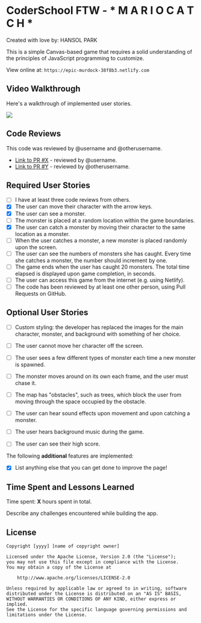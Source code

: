 # CoderSchool FTW - * M A R I O C A T C H *

Created with love by: HANSOL PARK
  
This is a simple Canvas-based game that requires a solid understanding of the principles of JavaScript programming to customize. 

View online at: `https://epic-murdock-38f8b3.netlify.com`
  

## Video Walkthrough

Here's a walkthrough of implemented user stories.

![](http://g.recordit.co/cURdPMSHT2.gif)

## Code Reviews

This code was reviewed by @username and @otherusername. 

* [Link to PR #X](#) - reviewed by @username.
* [Link to PR #Y](#) - reviewed by @otherusername.   


## Required User Stories
- [ ] I have at least three code reviews from others.
- [x] The user can move their character with the arrow keys. 
- [x] The user can see a monster.
- [ ] The monster is placed at a random location within the game boundaries.
- [x] The user can catch a monster by moving their character to the same location as a monster.
- [ ] When the user catches a monster, a new monster is placed randomly upon the screen.
- [ ] The user can see the numbers of monsters she has caught. Every time she catches a monster, the number should increment by one. 
- [ ] The game ends when the user has caught 20 monsters. The total time elapsed is displayed upon game completion, in seconds.
- [ ] The user can access this game from the internet (e.g. using Netlify).
- [ ] The code has been reviewed by at least one other person, using Pull Requests on GitHub.

## Optional User Stories

- [ ] Custom styling: the developer has replaced the images for the main character, monster, and background with something of her choice.  
- [ ] The user cannot move her character off the screen. 
- [ ] The user sees a few different types of monster each time a new monster is spawned. 
- [ ] The monster moves around on its own each frame, and the user must chase it. 
- [ ] The map has "obstacles", such as trees, which block the user from moving through the space occupied by the obstacle. 
- [ ] The user can hear sound effects upon movement and upon catching a monster. 
- [ ] The user hears background music during the game. 
- [ ] The user can see their high score. 


The following **additional** features are implemented:

* [x] List anything else that you can get done to improve the page!

## Time Spent and Lessons Learned

Time spent: **X** hours spent in total.

Describe any challenges encountered while building the app.

## License

    Copyright [yyyy] [name of copyright owner]

    Licensed under the Apache License, Version 2.0 (the "License");
    you may not use this file except in compliance with the License.
    You may obtain a copy of the License at

        http://www.apache.org/licenses/LICENSE-2.0

    Unless required by applicable law or agreed to in writing, software
    distributed under the License is distributed on an "AS IS" BASIS,
    WITHOUT WARRANTIES OR CONDITIONS OF ANY KIND, either express or implied.
    See the License for the specific language governing permissions and
    limitations under the License.